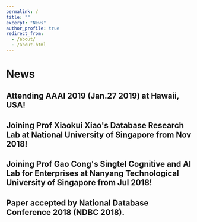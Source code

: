 ```yaml
---
permalink: /
title: ""
excerpt: "News"
author_profile: true
redirect_from: 
  - /about/
  - /about.html
---
```



News
======


Attending AAAI 2019 (Jan.27 2019) at Hawaii, USA!
------

Joining Prof Xiaokui Xiao's Database Research Lab at National University of Singapore from Nov 2018!
------

Joining Prof Gao Cong's Singtel Cognitive and AI Lab for Enterprises at Nanyang Technological University of Singapore from Jul 2018!
------

Paper accepted by National Database Conference 2018 (NDBC 2018).
------




